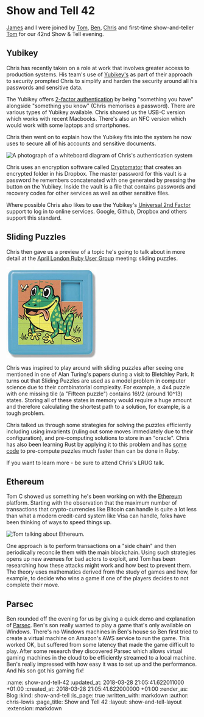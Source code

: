 Show and Tell 42
================

[James](/james-mead) and I were joined by [Tom](http://codon.com/), [Ben](https://twitter.com/beng), [Chris](http://chris.patuzzo.co.uk/) and first-time show-and-teller [Tom](https://github.com/tomclose) for our 42nd Show & Tell evening.

## Yubikey

Chris has recently taken on a role at work that involves greater access to production systems. His team's use of [Yubikey's](https://www.yubico.com/) as part of their approach to security prompted Chris to simplify and harden the security around all his passwords and sensitive data.

The Yubikey offers [2-factor authentication](https://en.wikipedia.org/wiki/Multi-factor_authentication) by being "something you have" alongside "something you know" (Chris memorises a password). There are various types of Yubikey available. Chris showed us the USB-C version which works with recent Macbooks. There's also an NFC version which would work with some laptops and smartphones.

Chris then went on to explain how the Yubikey fits into the system he now uses to secure all of his accounts and sensitive documents.

![A photograph of a whiteboard diagram of Chris's authentication system](/images/blog/chris_p_authentication.jpeg)

Chris uses an encryption software called [Cryptomator](https://cryptomator.org/) that creates an encrypted folder in his Dropbox. The master password for this vault is a password he remembers concatenated with one generated by pressing the button on the Yubikey. Inside the vault is a file that contains passwords and recovery codes for other services as well as other sensitive files.

Where possible Chris also likes to use the Yubikey's [Universal 2nd Factor](https://en.wikipedia.org/wiki/Universal_2nd_Factor) support to log in to online services. Google, Github, Dropbox and others support this standard.

## Sliding Puzzles

Chris then gave us a preview of a topic he's going to talk about in more detail at the [April London Ruby User Group](http://lrug.org/meetings/2018/april/) meeting: sliding puzzles.

![A sliding puzzle featuring a frog. ](https://raw.githubusercontent.com/tuzz/sliding_puzzle/master/frog.jpg)

Chris was inspired to play around with sliding puzzles after seeing one mentioned in one of Alan Turing's papers during a visit to Bletchley Park. It turns out that Sliding Puzzles are used as a model problem in computer science due to their combinatorial complexity. For example, a 4x4 puzzle with one missing tile (a "Fifteen puzzle") contains 16!/2 (around 10^13) states. Storing all of these states in memory would require a huge amount and therefore calculating the shortest path to a solution, for example, is a tough problem.

Chris talked us through some strategies for solving the puzzles efficiently including using invarients (ruling out some moves immediately due to their configuration), and pre-computing solutions to store in an "oracle". Chris has also been learning Rust by applying it to this problem and has [some code](https://github.com/tuzz/sliding_puzzle_rust) to pre-compute puzzles much faster than can be done in Ruby.

If you want to learn more - be sure to attend Chris's LRUG talk.

## Ethereum

Tom C showed us something he's been working on with the [Ethereum](https://www.ethereum.org/) platform. Starting with the observation that the maximum number of transactions that crypto-currencies like Bitcoin can handle is quite a lot less than what a modern credit-card system like Visa can handle, folks have been thinking of ways to speed things up.

![Tom talking about Ethereum.](/images/blog/tom_show_and_tell.jpg)

One approach is to perform transactions on a "side chain" and then periodically reconcile them with the main blockchain. Using such strategies opens up new avenues for bad actors to exploit, and Tom has been researching how these attacks might work and how best to prevent them. The theory uses mathematics derived from the study of games and how, for example, to decide who wins a game if one of the players decides to not complete their move.

## Parsec

Ben rounded off the evening for us by giving a quick demo and explanation of [Parsec](https://parsecgaming.com/). Ben's son really wanted to play a game that's only available on Windows. There's no Windows machines in Ben's house so Ben first tried to create a virtual machine on Amazon's AWS service  to run the game. This worked OK, but suffered from some latency that made the game difficult to play. After some research they discovered Parsec which allows virtual gaming machines in the cloud to be efficiently streamed to a local machine. Ben's really impressed with how easy it was to set up and the performance. And his son got his gaming fix!


<!-- add content here -->

:name: show-and-tell-42
:updated_at: 2018-03-28 21:05:41.622011000 +01:00
:created_at: 2018-03-28 21:05:41.622000000 +01:00
:render_as: Blog
:kind: show-and-tell
:is_page: true
:written_with: markdown
:author: chris-lowis
:page_title: Show and Tell 42
:layout: show-and-tell-layout
:extension: markdown
